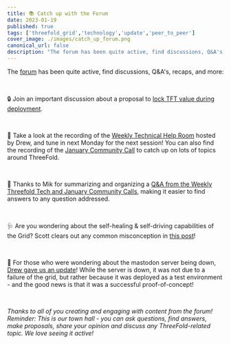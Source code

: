 ```yaml
---
title: 📚 Catch up with the Forum
date: 2023-01-19
published: true
tags: ['threefold_grid','technology','update','peer_to_peer']
cover_image: ./images/catch_up_forum.png
canonical_url: false
description: "The forum has been quite active, find discussions, Q&A's, recaps, and more"
---
```


The [forum](https://forum.threefold.io/) has been quite active, find discussions, Q&A's, recaps, and more:

<br/>

🔒 Join an important discussion about a proposal to [lock TFT value during deployment](https://forum.threefold.io/t/tft-locked-value-during-deployment/3675/3). 

<br/>

🎥 Take a look at the recording of the [Weekly Technical Help Room](https://forum.threefold.io/t/weekly-technical-help-room/3627) hosted by Drew, and tune in next Monday for the next session! You can also find the recording of the [January Community Call](https://forum.threefold.io/t/january-16th-2023-weekly-tech-call-recording/3702) to catch up on lots of topics around ThreeFold.

<br/>

📄 Thanks to Mik for summarizing and organizing a [Q&A from the Weekly Threefold Tech and January Community Calls](https://forum.threefold.io/t/q-a-from-the-weekly-threefold-tech-and-community-calls/3711), making it easier to find answers to any question addressed. 

<br/>

🩺 Are you wondering about the self-healing & self-driving capabilities of the Grid? Scott clears out any common misconception in [this post](https://forum.threefold.io/t/self-healing-high-availability-and-the-grid-today/3705)!

<br/>

🦣 For those who were wondering about the mastodon server being down, [Drew gave us an update](https://www.google.com/url?q=https://forum.threefold.io/t/what-happened-to-the-threefoldcloud-com-sites/3712&sa=D&source=docs&ust=1674123620068533&usg=AOvVaw1cWMfcGQJBu_tqJMGlN8ps)! While the server is down, it was not due to a failure of the grid, but rather because it was deployed as a test environment - and the good news is that it was a successful proof-of-concept!

<br/>

_Thanks to all of you creating and engaging with content from the forum! Reminder: This is our town hall - you can ask questions, find answers, make proposals, share your opinion and discuss any ThreeFold-related topic. We love seeing it active!_

